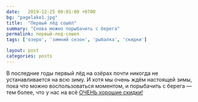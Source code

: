 ```yaml
---
date:   2019-12-25 00:01:00 +0700
bg: "pagelake1.jpg"
title:  "Первый лёд сошёл"
summary: "Снова можно порыбачить с берега"  
permalink: первый-лед-сошел
tags: ['озеро', 'зимний сезон', 'рыбалка', 'скидки']

layout: post
categories: posts
---
```


В последние годы первый лёд на озёрах почти никогда не устанавливается на всю зиму. И хотя мы очень ждём настоящей зимы, пока что можно воспользоваться моментом, и порыбачить с берега — тем более, что у нас на всё [ОЧЕНЬ хорошие скидки!](https://rybalkatut.by/price/)
